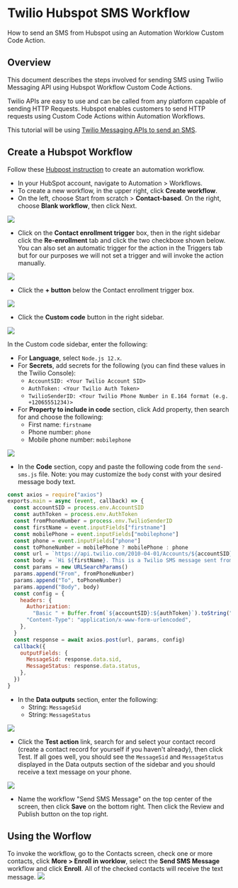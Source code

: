 # Twilio Hubspot SMS Workflow

How to send an SMS from Hubspot using an Automation Worklow Custom Code Action.

## Overview
This document describes the steps involved for sending SMS using Twilio Messaging API using Hubspot Workflow Custom Code Actions.

Twilio APIs are easy to use and can be called from any platform capable of sending HTTP Requests. Hubspot enables customers to send HTTP requests using Custom Code Actions within Automation Workflows.

This tutorial will be using [Twilio Messaging APIs to send an SMS](https://www.twilio.com/docs/sms/api/message-resource#create-a-message-resource).

## Create a Hubspot Workflow

Follow these [Hubpost instruction](https://knowledge.hubspot.com/workflows/create-workflows) to create an automation workflow.

- In your HubSpot account, navigate to Automation > Workflows.
- To create a new workflow, in the upper right, click **Create workflow**.
- On the left, choose Start from scratch > **Contact-based**. On the right, choose **Blank workflow**, then click Next.

![](images/blank-workflow.png)

- Click on the **Contact enrollment trigger** box, then in the right sidebar click the **Re-enrollment** tab and click the two checkboxe shown below. You can also set an automatic trigger for the action in the Triggers tab but for our purposes we will not set a trigger and will invoke the action manually.

![](images/re-enrollment.png) 

- Click the **+ button** below the Contact enrollment trigger box.

![](images/trigger.png)

- Click the **Custom code** button in the right sidebar.

![](images/custom-code.png)

In the Custom code sidebar, enter the following:
 - For **Language**, select `Node.js 12.x`.
 - For **Secrets**, add secrets for the following (you can find these values in the Twilio Console):
   - `AccountSID: <Your Twilio Account SID>`
   - `AuthToken: <Your Twilio Auth Token>`
   - `TwilioSenderID: <Your Twilio Phone Number in E.164 format (e.g. +12065551234)>`
 - For **Property to include in code** section, click Add property, then search for and choose the following:
   - First name: `firstname`
   - Phone number: `phone`
   - Mobile phone number: `mobilephone`

![](images/edit-action.png)

- In the **Code** section, copy and paste the following code from the `send-sms.js` file. Note: you may customize the `body` const with your desired message body text.

```js
const axios = require("axios")
exports.main = async (event, callback) => {
  const accountSID = process.env.AccountSID
  const authToken = process.env.AuthToken
  const fromPhoneNumber = process.env.TwilioSenderID
  const firstName = event.inputFields["firstname"]
  const mobilePhone = event.inputFields["mobilephone"]
  const phone = event.inputFields["phone"]
  const toPhoneNumber = mobilePhone ? mobilePhone : phone
  const url = `https://api.twilio.com/2010-04-01/Accounts/${accountSID}/Messages.json`
  const body = `Hi ${firstName}. This is a Twilio SMS message sent from a Hubspot Automation Workflow.`
  const params = new URLSearchParams()
  params.append("From", fromPhoneNumber)
  params.append("To", toPhoneNumber)
  params.append("Body", body)
  const config = {
    headers: {
      Authorization:
        "Basic " + Buffer.from(`${accountSID}:${authToken}`).toString("base64"),
      "Content-Type": "application/x-www-form-urlencoded",
    },
  }
  const response = await axios.post(url, params, config)
  callback({
    outputFields: {
      MessageSid: response.data.sid,
      MessageStatus: response.data.status,
    },
  })
}
```

- In the **Data outputs** section, enter the following:
  - String: `MessageSid`
  - String: `MessageStatus`

![](images/data-ouputs.png)

- Click the **Test action** link, search for and select your contact record (create a contact record for yourself if you haven't already), then click Test. If all goes well, you should see the `MessageSid` and `MessageStatus` displayed in the Data outputs section of the sidebar and you should receive a text message on your phone.

![](images/test.png)

- Name the workflow "Send SMS Message" on the top center of the screen, then click **Save** on the bottom right. Then click the Review and Publish button on the top right.

## Using the Worflow

To invoke the workflow, go to the Contacts screen, check one or more contacts, click **More > Enroll in worklow**, select the **Send SMS Message** workflow and click **Enroll**. All of the checked contacts will receive the text message.
![](images/enroll.png)
